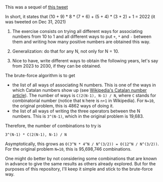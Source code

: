This was a sequel of [this tweet](https://twitter.com/fermatslibrary/status/1476946554930012160)

In short, it states that
(10 + 9) * 8 * (7 + 6) + (5 + 4) * (3 + 2) + 1 = 2022
(it was tweeted on Dec 31, 2021)

1. The exercise consists on trying all different ways for associating numbers
from 10 to 1 and all different ways to put `+`, `*` and `-` between them
and writing how many positive numbers are obtained this way.

2. Generalization: do that for any N, not only for N = 10.

3. Nice to have, write different ways to obtain the following years,
let's say from 2023 to 2030, if they can be obtained.

The brute-force algorithm is to get
- the list of all ways of associating N numbers.
  This is one of the ways in which Catalan numbers show up
  (see [Wikipedia's Catalan number article](https://en.wikipedia.org/wiki/Catalan_number)).
  The number of ways is `C(2(N-1), N-1) / N`, where `C` stands for combinatorial number
  (notice that `N` here is `n+1` in Wikipedia). For `N=10`, the original problem, this is
  4862 ways of doing it.
- the list of all ways of writing the three operators between the N numbers.
  This is `3^(N-1)`, which in the original problem is 19,683.

Therefore, the number of combinations to try is
```
3^(N-1) * C(2(N-1), N-1) / N
```
Asymptotically, this grows as `O(3^N * 4^N / N^(3/2)) = O(12^N / N^(3/2))`.
For the original problem `N=10`, this is 95,698,746 combinations.

One might do better by not considering some combinations that are known in
advance to give the same results as others already explored. But for the
purposes of this repository, I'll keep it simple and stick to the brute-force
way.

